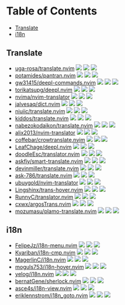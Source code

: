 # Table of Contents

<!-- toc -->

- [Translate](#translate)
- [i18n](#i18n)

<!-- tocstop -->

## Translate

- [uga-rosa/translate.nvim](https://github.com/uga-rosa/translate.nvim) ![](https://img.shields.io/github/stars/uga-rosa/translate.nvim) ![](https://img.shields.io/github/last-commit/uga-rosa/translate.nvim) ![](https://img.shields.io/github/commit-activity/y/uga-rosa/translate.nvim)
- [potamides/pantran.nvim](https://github.com/potamides/pantran.nvim) ![](https://img.shields.io/github/stars/potamides/pantran.nvim) ![](https://img.shields.io/github/last-commit/potamides/pantran.nvim) ![](https://img.shields.io/github/commit-activity/y/potamides/pantran.nvim)
- [gw31415/deepl-commands.nvim](https://github.com/gw31415/deepl-commands.nvim) ![](https://img.shields.io/github/stars/gw31415/deepl-commands.nvim) ![](https://img.shields.io/github/last-commit/gw31415/deepl-commands.nvim) ![](https://img.shields.io/github/commit-activity/y/gw31415/deepl-commands.nvim)
- [torikatsupg/deepl.nvim](https://github.com/torikatsupg/deepl.nvim) ![](https://img.shields.io/github/stars/torikatsupg/deepl.nvim) ![](https://img.shields.io/github/last-commit/torikatsupg/deepl.nvim) ![](https://img.shields.io/github/commit-activity/y/torikatsupg/deepl.nvim)
- [nvima/nvim-translator](https://github.com/nvima/nvim-translator) ![](https://img.shields.io/github/stars/nvima/nvim-translator) ![](https://img.shields.io/github/last-commit/nvima/nvim-translator) ![](https://img.shields.io/github/commit-activity/y/nvima/nvim-translator)
- [jalvesaq/dict.nvim](https://github.com/jalvesaq/dict.nvim) ![](https://img.shields.io/github/stars/jalvesaq/dict.nvim) ![](https://img.shields.io/github/last-commit/jalvesaq/dict.nvim) ![](https://img.shields.io/github/commit-activity/y/jalvesaq/dict.nvim)
- [niuiic/translate.nvim](https://github.com/niuiic/translate.nvim) ![](https://img.shields.io/github/stars/niuiic/translate.nvim) ![](https://img.shields.io/github/last-commit/niuiic/translate.nvim) ![](https://img.shields.io/github/commit-activity/y/niuiic/translate.nvim)
- [kiddos/translate.nvim](https://github.com/kiddos/translate.nvim) ![](https://img.shields.io/github/stars/kiddos/translate.nvim) ![](https://img.shields.io/github/last-commit/kiddos/translate.nvim) ![](https://img.shields.io/github/commit-activity/y/kiddos/translate.nvim)
- [nabezokodaikon/translate.nvim](https://github.com/nabezokodaikon/translate.nvim) ![](https://img.shields.io/github/stars/nabezokodaikon/translate.nvim) ![](https://img.shields.io/github/last-commit/nabezokodaikon/translate.nvim) ![](https://img.shields.io/github/commit-activity/y/nabezokodaikon/translate.nvim)
- [alix2013/nvim-translator](https://github.com/alix2013/nvim-translator) ![](https://img.shields.io/github/stars/alix2013/nvim-translator) ![](https://img.shields.io/github/last-commit/alix2013/nvim-translator) ![](https://img.shields.io/github/commit-activity/y/alix2013/nvim-translator)
- [coffebar/crowtranslate.nvim](https://github.com/coffebar/crowtranslate.nvim) ![](https://img.shields.io/github/stars/coffebar/crowtranslate.nvim) ![](https://img.shields.io/github/last-commit/coffebar/crowtranslate.nvim) ![](https://img.shields.io/github/commit-activity/y/coffebar/crowtranslate.nvim)
- [LeafChage/deepl.nvim](https://github.com/LeafChage/deepl.nvim) ![](https://img.shields.io/github/stars/LeafChage/deepl.nvim) ![](https://img.shields.io/github/last-commit/LeafChage/deepl.nvim) ![](https://img.shields.io/github/commit-activity/y/LeafChage/deepl.nvim)
- [doodleEsc/translator.nvim](https://github.com/doodleEsc/translator.nvim) ![](https://img.shields.io/github/stars/doodleEsc/translator.nvim) ![](https://img.shields.io/github/last-commit/doodleEsc/translator.nvim) ![](https://img.shields.io/github/commit-activity/y/doodleEsc/translator.nvim)
- [askfiy/smart-translate.nvim](https://github.com/askfiy/smart-translate.nvim) ![](https://img.shields.io/github/stars/askfiy/smart-translate.nvim) ![](https://img.shields.io/github/last-commit/askfiy/smart-translate.nvim) ![](https://img.shields.io/github/commit-activity/y/askfiy/smart-translate.nvim)
- [devinmiller/translate.nvim](https://github.com/devinmiller/translate.nvim) ![](https://img.shields.io/github/stars/devinmiller/translate.nvim) ![](https://img.shields.io/github/last-commit/devinmiller/translate.nvim) ![](https://img.shields.io/github/commit-activity/y/devinmiller/translate.nvim)
- [ask-786/translate.nvim](https://github.com/ask-786/translate.nvim) ![](https://img.shields.io/github/stars/ask-786/translate.nvim) ![](https://img.shields.io/github/last-commit/ask-786/translate.nvim) ![](https://img.shields.io/github/commit-activity/y/ask-786/translate.nvim)
- [ubuygold/nvim-translator](https://github.com/ubuygold/nvim-translator) ![](https://img.shields.io/github/stars/ubuygold/nvim-translator) ![](https://img.shields.io/github/last-commit/ubuygold/nvim-translator) ![](https://img.shields.io/github/commit-activity/y/ubuygold/nvim-translator)
- [Lingshinx/trans-hover.nvim](https://github.com/Lingshinx/trans-hover.nvim) ![](https://img.shields.io/github/stars/Lingshinx/trans-hover.nvim) ![](https://img.shields.io/github/last-commit/Lingshinx/trans-hover.nvim) ![](https://img.shields.io/github/commit-activity/y/Lingshinx/trans-hover.nvim)
- [RunnyC/translator.nvim](https://github.com/RunnyC/translator.nvim) ![](https://img.shields.io/github/stars/RunnyC/translator.nvim) ![](https://img.shields.io/github/last-commit/RunnyC/translator.nvim) ![](https://img.shields.io/github/commit-activity/y/RunnyC/translator.nvim)
- [cxwx/argosTrans.nvim](https://github.com/cxwx/argosTrans.nvim) ![](https://img.shields.io/github/stars/cxwx/argosTrans.nvim) ![](https://img.shields.io/github/last-commit/cxwx/argosTrans.nvim) ![](https://img.shields.io/github/commit-activity/y/cxwx/argosTrans.nvim)
- [mozumasu/plamo-translate.nvim](https://github.com/mozumasu/plamo-translate.nvim) ![](https://img.shields.io/github/stars/mozumasu/plamo-translate.nvim) ![](https://img.shields.io/github/last-commit/mozumasu/plamo-translate.nvim) ![](https://img.shields.io/github/commit-activity/y/mozumasu/plamo-translate.nvim)

## i18n

- [FelipeJz/i18n-menu.nvim](https://github.com/FelipeJz/i18n-menu.nvim) ![](https://img.shields.io/github/stars/FelipeJz/i18n-menu.nvim) ![](https://img.shields.io/github/last-commit/FelipeJz/i18n-menu.nvim) ![](https://img.shields.io/github/commit-activity/y/FelipeJz/i18n-menu.nvim)
- [Kyariban/i18n-cmp.nvim](https://github.com/Kyariban/i18n-cmp.nvim) ![](https://img.shields.io/github/stars/Kyariban/i18n-cmp.nvim) ![](https://img.shields.io/github/last-commit/Kyariban/i18n-cmp.nvim) ![](https://img.shields.io/github/commit-activity/y/Kyariban/i18n-cmp.nvim)
- [MagerlinC/i18n.nvim](https://github.com/MagerlinC/i18n.nvim) ![](https://img.shields.io/github/stars/MagerlinC/i18n.nvim) ![](https://img.shields.io/github/last-commit/MagerlinC/i18n.nvim) ![](https://img.shields.io/github/commit-activity/y/MagerlinC/i18n.nvim)
- [moguls753/i18n-hover.nvim](https://github.com/moguls753/i18n-hover.nvim) ![](https://img.shields.io/github/stars/moguls753/i18n-hover.nvim) ![](https://img.shields.io/github/last-commit/moguls753/i18n-hover.nvim) ![](https://img.shields.io/github/commit-activity/y/moguls753/i18n-hover.nvim)
- [yelog/i18n.nvim](https://github.com/yelog/i18n.nvim) ![](https://img.shields.io/github/stars/yelog/i18n.nvim) ![](https://img.shields.io/github/last-commit/yelog/i18n.nvim) ![](https://img.shields.io/github/commit-activity/y/yelog/i18n.nvim)
- [bernatGene/sherlock.nvim](https://github.com/bernatGene/sherlock.nvim) ![](https://img.shields.io/github/stars/bernatGene/sherlock.nvim) ![](https://img.shields.io/github/last-commit/bernatGene/sherlock.nvim) ![](https://img.shields.io/github/commit-activity/y/bernatGene/sherlock.nvim)
- [asce4s/i18n-view.nvim](https://github.com/asce4s/i18n-view.nvim) ![](https://img.shields.io/github/stars/asce4s/i18n-view.nvim) ![](https://img.shields.io/github/last-commit/asce4s/i18n-view.nvim) ![](https://img.shields.io/github/commit-activity/y/asce4s/i18n-view.nvim)
- [eriklennstrom/i18n_goto.nvim](https://github.com/eriklennstrom/i18n_goto.nvim) ![](https://img.shields.io/github/stars/eriklennstrom/i18n_goto.nvim) ![](https://img.shields.io/github/last-commit/eriklennstrom/i18n_goto.nvim) ![](https://img.shields.io/github/commit-activity/y/eriklennstrom/i18n_goto.nvim)
